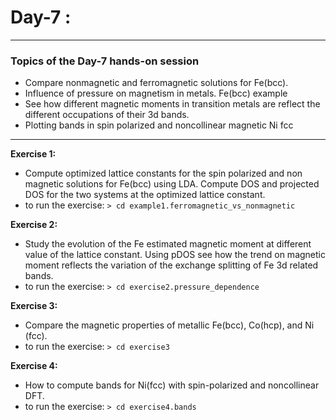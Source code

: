 # Day-7 :
---------

### Topics of the Day-7 hands-on session

* Compare nonmagnetic  and ferromagnetic solutions for Fe(bcc).
* Influence of pressure on magnetism in metals. Fe(bcc) example
* See how different magnetic moments in transition metals are reflect the  different occupations of their 3d bands.
* Plotting bands in spin polarized and noncollinear magnetic Ni fcc

----------
**Exercise 1:**  
  * Compute optimized lattice constants for the spin polarized and non magnetic solutions for Fe(bcc) using LDA. Compute DOS and projected DOS for the  two systems at the optimized lattice constant.
  * to run the exercise:  `> cd example1.ferromagnetic_vs_nonmagnetic`   

**Exercise 2:**
  * Study the evolution of the Fe estimated magnetic moment at different value of the lattice constant. Using pDOS see how the  trend on magnetic moment reflects the variation of the exchange splitting of Fe 3d related bands.
  * to run the exercise: `> cd exercise2.pressure_dependence`

**Exercise 3:**
  *  Compare the magnetic properties of metallic Fe(bcc), Co(hcp), and Ni (fcc).
  * to run the exercise: `> cd exercise3`

**Exercise 4:**
  * How to compute bands for Ni(fcc) with spin-polarized and noncollinear DFT.
  * to run the exercise: `> cd exercise4.bands` 
